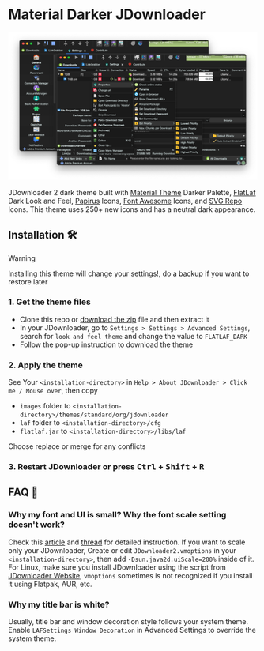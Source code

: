 # Material Darker JDownloader

![theme preview](./preview.png)

JDownloader 2 dark theme built with [Material
Theme](https://github.com/t3dotgg/vsc-material-but-i-wont-sue-you) Darker Palette,
[FlatLaf](https://github.com/JFormDesigner/FlatLaf) Dark Look and Feel,
[Papirus](https://github.com/PapirusDevelopmentTeam/papirus-icon-theme) Icons,
[Font Awesome](https://fontawesome.com/) Icons, and [SVG
Repo](https://www.svgrepo.com/) Icons. This theme uses 250+ new icons and has a
neutral dark appearance.

## Installation 🛠️

> [!WARNING]
> Installing this theme will change your settings!, do a
> [backup](https://support.jdownloader.org/en/knowledgebase/article/backup-restore-configuration)
> if you want to restore later

### 1. Get the theme files

- Clone this repo or [download the
  zip](https://github.com/moktavizen/material-darker-jdownloader/archive/master.zip)
  file and then extract it
- In your JDownloader, go to `Settings > Settings > Advanced Settings`, search
  for `look and feel theme` and change the value to `FLATLAF_DARK`
- Follow the pop-up instruction to download the theme

### 2. Apply the theme

See Your `<installation-directory>` in `Help > About JDownloader > Click me /
Mouse over`, then copy

- `images` folder to `<installation-directory>/themes/standard/org/jdownloader`
- `laf` folder to `<installation-directory>/cfg`
- `flatlaf.jar` to `<installation-directory>/libs/laf`

Choose replace or merge for any conflicts

### 3. Restart JDownloader or press <kbd>Ctrl</kbd> + <kbd>Shift</kbd> + <kbd>R</kbd>

## FAQ 📑

### Why my font and UI is small? Why the font scale setting doesn't work?

Check this
[article](https://support.jdownloader.org/en/knowledgebase/article/high-dpi-support)
and [thread](https://board.jdownloader.org/showthread.php?p=532602#post532602)
for detailed instruction. If you want to scale only your JDownloader, Create or
edit `JDownloader2.vmoptions` in your `<installation-directory>`, then add
`-Dsun.java2d.uiScale=200%` inside of it. For Linux, make sure you install
JDownloader using the script from [JDownloader
Website](https://jdownloader.org/download/index), `vmoptions` sometimes is not
recognized if you install it using Flatpak, AUR, etc.

### Why my title bar is white?

Usually, title bar and window decoration style follows your system theme. Enable
`LAFSettings Window Decoration` in Advanced Settings to override the system
theme.
